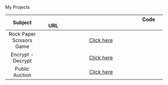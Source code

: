 My Projects

|           Subject         | &nbsp;&nbsp;&nbsp;&nbsp;&nbsp;&nbsp;&nbsp;&nbsp;&nbsp;&nbsp;&nbsp;&nbsp;&nbsp;&nbsp;&nbsp;&nbsp;&nbsp;&nbsp;&nbsp;&nbsp;&nbsp;&nbsp;&nbsp;&nbsp;&nbsp;&nbsp;&nbsp;&nbsp;&nbsp;&nbsp;&nbsp;&nbsp;&nbsp;&nbsp;&nbsp;&nbsp;&nbsp;&nbsp;&nbsp;&nbsp;&nbsp;&nbsp;&nbsp;&nbsp;&nbsp;&nbsp;&nbsp;&nbsp;&nbsp;&nbsp;&nbsp;&nbsp;&nbsp;&nbsp;&nbsp;&nbsp;&nbsp;&nbsp;&nbsp;&nbsp;&nbsp;&nbsp;&nbsp;&nbsp;&nbsp;&nbsp;&nbsp;&nbsp;&nbsp;&nbsp; Code URL &nbsp;&nbsp;&nbsp;&nbsp;&nbsp;&nbsp;&nbsp;&nbsp;&nbsp;&nbsp;&nbsp;&nbsp;&nbsp;&nbsp;&nbsp;&nbsp;&nbsp;&nbsp;&nbsp;&nbsp;&nbsp;&nbsp;&nbsp;&nbsp;&nbsp;&nbsp;&nbsp;&nbsp;&nbsp;&nbsp;&nbsp;&nbsp;&nbsp;&nbsp;&nbsp;&nbsp;&nbsp;&nbsp;&nbsp;&nbsp;&nbsp;&nbsp;&nbsp;&nbsp;&nbsp;&nbsp;&nbsp;&nbsp;&nbsp;&nbsp;&nbsp;&nbsp;&nbsp;&nbsp;&nbsp;&nbsp;&nbsp;&nbsp;&nbsp;&nbsp;&nbsp;&nbsp;&nbsp;&nbsp;&nbsp;&nbsp;&nbsp;&nbsp;&nbsp;&nbsp;|
| :----------------------:  |  :-------------------------------------------------------------------------------------------: |
| Rock Paper Scissors Game  |  [Click here](https://github.com/ahmettakcan/python_practice/blob/main/rock_paper_scissors.py) |
| Encrypt - Decrypt         |  [Click here](https://github.com/ahmettakcan/python_practice/blob/main/encrypt_decrypt.py)     |
| Public Auction            |  [Click here](https://github.com/ahmettakcan/python_practice/blob/main/public_auction.py)      |
